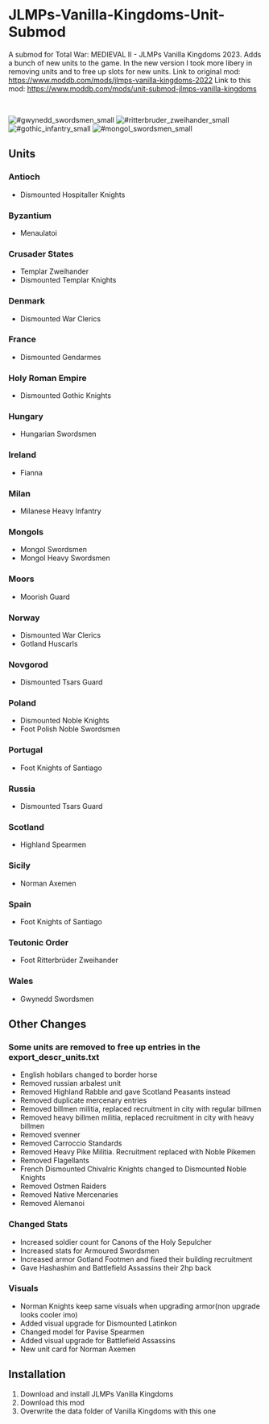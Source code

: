 # JLMPs-Vanilla-Kingdoms-Unit-Submod
A submod for Total War: MEDIEVAL II - JLMPs Vanilla Kingdoms 2023. Adds a bunch of new units to the game.
In the new version I took more libery in removing units and to free up slots for new units.
Link to original mod: https://www.moddb.com/mods/jlmps-vanilla-kingdoms-2022
Link to this mod: https://www.moddb.com/mods/unit-submod-jlmps-vanilla-kingdoms

<br>

![#gwynedd_swordsmen_small](https://github.com/rubenvanw/JLMPs-Vanilla-Kingdoms-Unit-Submod/assets/31618811/bf937596-e03a-4ad0-8eb6-a50d4aae5701)
![#ritterbruder_zweihander_small](https://github.com/rubenvanw/JLMPs-Vanilla-Kingdoms-Unit-Submod/assets/31618811/01cd808d-44aa-4edc-a430-af5804660576)
![#gothic_infantry_small](https://github.com/rubenvanw/JLMPs-Vanilla-Kingdoms-Unit-Submod/assets/31618811/944b8963-809c-4adc-820e-d3ae5bcf0bf6)
![#mongol_swordsmen_small](https://github.com/rubenvanw/JLMPs-Vanilla-Kingdoms-Unit-Submod/assets/31618811/7e74cba0-3991-44e7-bf28-4e26db04566c)

## Units

### Antioch
- Dismounted Hospitaller Knights
### Byzantium
- Menaulatoi
### Crusader States
- Templar Zweihander
- Dismounted Templar Knights
### Denmark
- Dismounted War Clerics
### France
- Dismounted Gendarmes
### Holy Roman Empire
- Dismounted Gothic Knights
### Hungary
- Hungarian Swordsmen
### Ireland
- Fianna
### Milan
- Milanese Heavy Infantry
### Mongols
- Mongol Swordsmen
- Mongol Heavy Swordsmen
### Moors
- Moorish Guard
### Norway
- Dismounted War Clerics
- Gotland Huscarls
### Novgorod
- Dismounted Tsars Guard
### Poland
- Dismounted Noble Knights
- Foot Polish Noble Swordsmen
### Portugal
- Foot Knights of Santiago
### Russia
- Dismounted Tsars Guard
### Scotland
- Highland Spearmen
### Sicily
- Norman Axemen
### Spain
- Foot Knights of Santiago
### Teutonic Order
- Foot Ritterbrüder Zweihander
### Wales
- Gwynedd Swordsmen

## Other Changes


### Some units are removed to free up entries in the export_descr_units.txt
- English hobilars changed to border horse
- Removed russian arbalest unit
- Removed Highland Rabble and gave Scotland Peasants instead
- Removed duplicate mercenary entries
- Removed billmen militia, replaced recruitment in city with regular billmen
- Removed heavy billmen militia, replaced recruitment in city with heavy billmen
- Removed svenner
- Removed Carroccio Standards
- Removed Heavy Pike Militia. Recruitment replaced with Noble Pikemen
- Removed Flagellants
- French Dismounted Chivalric Knights changed to Dismounted Noble Knights
- Removed Ostmen Raiders
- Removed Native Mercenaries
- Removed Alemanoi

### Changed Stats
- Increased soldier count for Canons of the Holy Sepulcher
- Increased stats for Armoured Swordsmen
- Increased armor Gotland Footmen and fixed their building recruitment
- Gave Hashashim and Battlefield Assassins their 2hp back

### Visuals
- Norman Knights keep same visuals when upgrading armor(non upgrade looks cooler imo)
- Added visual upgrade for Dismounted Latinkon
- Changed model for Pavise Spearmen
- Added visual upgrade for Battlefield Assassins
- New unit card for Norman Axemen

## Installation

1. Download and install JLMPs Vanilla Kingdoms
2. Download this mod
3. Overwrite the data folder of Vanilla Kingdoms with this one



